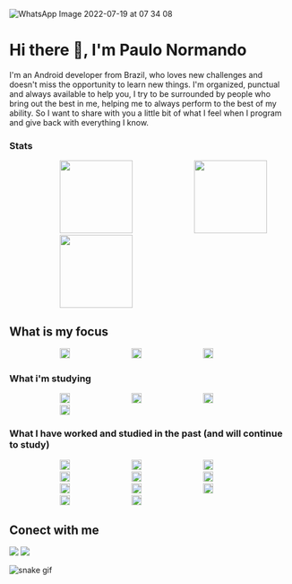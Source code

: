 ![WhatsApp Image 2022-07-19 at 07 34 08](https://user-images.githubusercontent.com/91965545/180837266-6d13e584-a7da-4fd6-8ddf-fab63a9466fa.jpeg)

# Hi there 👋, I'm Paulo Normando
I'm an Android developer from Brazil, who loves new challenges and doesn't miss the opportunity to learn new things. I'm organized, punctual and always available to help you, I try to be surrounded by people who bring out the best in me, helping me to always perform to the best of my ability. So I want to share with you a little bit of what I feel when I program and give back with everything I know.

<div>

<div>

### Stats
<img height="130em" style="margin: 0 16px 0 90px" src = "https://github-readme-stats.vercel.app/api?username=paulo-normando&show_icons=true&theme=dracula"/> 
<img height="130em" style="margin: 0 16px 0 90px" src = "https://github-readme-streak-stats.herokuapp.com?user=paulo-normando&theme=dracula"/>
<img height="130em" style="margin: 0 16px 0 90px" src = "https://github-readme-stats.vercel.app/api/top-langs/?username=paulo-normando&layout=compact&theme=dracula"/>

</div>

## What is my focus
<img height="18em" style="margin: 0 16px 0 90px" src = "https://img.shields.io/badge/Kotlin-0095D5?&style=for-the-badge&logo=kotlin&logoColor=white"/>
<img height="18em" style="margin: 0 16px 0 90px" src = "https://img.shields.io/badge/Java-ED8B00?style=for-the-badge&logo=java&logoColor=white"/>
<img height="18em" style="margin: 0 16px 0 90px" src = "https://img.shields.io/badge/Android_Studio-3DDC84?style=for-the-badge&logo=android-studio&logoColor=white"/>



### What i'm studying
<img height="18em" style="margin: 0 16px 0 90px" src = "https://img.shields.io/badge/Kotlin-0095D5?&style=for-the-badge&logo=kotlin&logoColor=white"/>
<img height="18em" style="margin: 0 16px 0 90px" src = "https://img.shields.io/badge/Android_Studio-3DDC84?style=for-the-badge&logo=android-studio&logoColor=white"/>
<img height="18em" style="margin: 0 16px 0 90px" src = "https://img.shields.io/badge/Flutter-02569B?style=for-the-badge&logo=flutter&logoColor=white"/>
<img height="18em" style="margin: 0 16px 0 90px" src = "https://img.shields.io/badge/Visual_Studio_Code-0078D4?style=for-the-badge&logo=visual%20studio%20code&logoColor=white"/>



### What I have worked and studied in the past (and will continue to study)
<img height="18em" style="margin: 0 16px 0 90px" src = "https://img.shields.io/badge/C%2B%2B-00599C?style=for-the-badge&logo=c%2B%2B&logoColor=white"/>
<img height="18em" style="margin: 0 16px 0 90px" src = "https://img.shields.io/badge/Arduino-00979D?style=for-the-badge&logo=Arduino&logoColor=white"/>
<img height="18em" style="margin: 0 16px 0 90px" src = "https://img.shields.io/badge/Python-14354C?style=for-the-badge&logo=python&logoColor=white"/>
<img height="18em" style="margin: 0 16px 0 90px" src = "https://img.shields.io/badge/Colab-F9AB00?style=for-the-badge&logo=googlecolab&color=525252"/>
<img height="18em" style="margin: 0 16px 0 90px" src = "https://img.shields.io/badge/R-276DC3?style=for-the-badge&logo=r&logoColor=white"/>
<img height="18em" style="margin: 0 16px 0 90px" src = "https://img.shields.io/badge/RStudio-75AADB?style=for-the-badge&logo=RStudio&logoColor=white"/>
<img height="18em" style="margin: 0 16px 0 90px" src = "https://img.shields.io/badge/MySQL-005C84?style=for-the-badge&logo=mysql&logoColor=white"/>
<img height="18em" style="margin: 0 16px 0 90px" src = "https://img.shields.io/badge/SQLite-07405E?style=for-the-badge&logo=sqlite&logoColor=white"/>
<img height="18em" style="margin: 0 16px 0 90px" src = "https://img.shields.io/badge/Google_Cloud-4285F4?style=for-the-badge&logo=google-cloud&logoColor=white"/>
<img height="18em" style="margin: 0 16px 0 90px" src = "https://img.shields.io/badge/Google%20Analytics-E37400?style=for-the-badge&logo=google%20analytics&logoColor=white"/>
<img height="18em" style="margin: 0 16px 0 90px" src = "https://img.shields.io/badge/GIT-E44C30?style=for-the-badge&logo=git&logoColor=white"/>

## Conect with me

<div> 
 
  <a href="https://www.linkedin.com/in/paulo-normando-469726a0/" target="_blank"><img src="https://img.shields.io/badge/-LinkedIn-%230077B5?style=for-the-badge&logo=linkedin&logoColor=white" target="_blank"></a> 
  <a href = "mailto:paulonormando@gmail.com"><img src="https://img.shields.io/badge/-Gmail-%23333?style=for-the-badge&logo=gmail&logoColor=white" target="_blank"></a>
  
![snake gif](https://github.com/YOUR_USERNAME/YOUR_USERNAME/blob/output/github-contribution-grid-snake.gif)
  
 </div>
